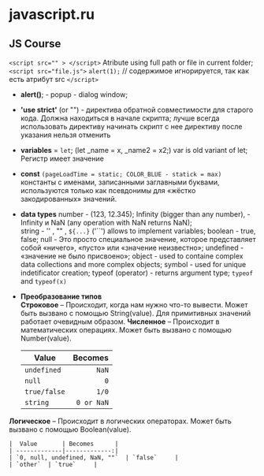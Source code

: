 # javascript.ru
## JS Course

<!-- its comment -->

`<script src="" > </script>` Atribute using full path or file in current folder;
`<script src="file.js">`
`alert(1);` // содержимое игнорируется, так как есть атрибут src
`</script>`

  * **alert()**; - popup - dialog window;
  * **'use strict'** (or "") - директива обратной совместимости для старого кода. Должна находиться в начале скрипта;
   лучше всегда использовать директиву
   начинать скрипт с нее
   директиву после указания нельзя отменить
  * **variables** = `let`; (let _name = x, _name2 = x2;)
   var is old variant of let;
   Регистр имеет значение
  * **const**  `(pageLoadTime = static; COLOR_BLUE - statick = max)`
   константы с именами, записанными заглавными буквами, используются 
   только как псевдонимы для «жёстко закодированных» значений.
  * **data types** 
    number - (123, 12.345); Infinity (bigger than any number), -Infinity и NaN (any operation with NaN returns NaN);   
    string - '' , "" , `${...}`  ('``') allows to implement variables;
    boolean - true, false;
    null - Это просто специальное значение, которое представляет собой «ничего», «пусто» или «значение неизвестно»;
    undefined - «значение не было присвоено»;
    object - used to containe complex data collections and more complex objects;
    symbol - used for unique indetificator creation;
    typeof (operator) - returns argument type; `typeof` and `typeof(x)`
  * **Преобразование типов**  
    **Строковое** – Происходит, когда нам нужно что-то вывести. Может быть вызвано с помощью String(value). Для примитивных значений работает очевидным образом.
    **Численное** – Происходит в математических операциях. Может быть вызвано с помощью Number(value).
    
    |  Value       | Becomes      |
    | -------------|-------------:|
    | `undefined`  | `NaN`     |
    | `null`       | `0`       |
    | `true/false` | `1/0`     |
    | `string`     | `0 or NaN`|

**Логическое** – Происходит в логических операторах. Может быть вызвано с помощью Boolean(value).

    |  Value       | Becomes      |
    | -------------|-------------:|
    | `0, null, undefined, NaN, ""`  | `false`     |
    | `other`  | `true`     |
  
